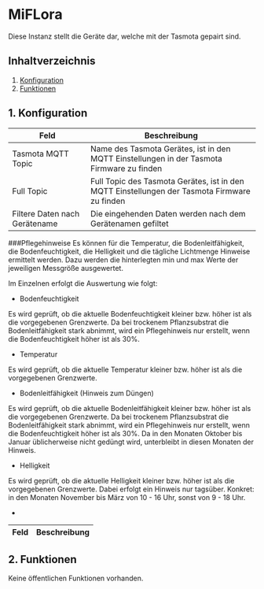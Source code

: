 # MiFLora
Diese Instanz stellt die Geräte dar, welche mit der Tasmota gepairt sind.

## Inhaltverzeichnis
1. [Konfiguration](#1-konfiguration)
2. [Funktionen](#2-funktionen)

## 1. Konfiguration

Feld | Beschreibung
------------ | -------------
Tasmota MQTT Topic| Name des Tasmota Gerätes, ist in den MQTT Einstellungen in der Tasmota Firmware zu finden
Full Topic | Full Topic des Tasmota Gerätes, ist in den MQTT Einstellungen der Tasmota Firmware zu finden
Filtere Daten nach Gerätename | Die eingehenden Daten werden nach dem Gerätenamen gefiltet

###Pflegehinweise
Es können für die Temperatur, die Bodenleitfähigkeit, die Bodenfeuchtigkeit, die Helligkeit und die tägliche Lichtmenge Hinweise ermittelt werden.
Dazu werden die hinterlegten min und max Werte der jeweiligen Messgröße ausgewertet. 

Im Einzelnen erfolgt die Auswertung wie folgt:

- Bodenfeuchtigkeit 

Es wird geprüft, ob die aktuelle Bodenfeuchtigkeit kleiner bzw. höher ist als die vorgegebenen Grenzwerte.
Da bei trockenem Pflanzsubstrat die Bodenleitfähigkeit stark abnimmt, wird ein Pflegehinweis nur erstellt, wenn die Bodenfeuchtigkeit höher ist als 30%.

- Temperatur

Es wird geprüft, ob die aktuelle Temperatur kleiner bzw. höher ist als die vorgegebenen Grenzwerte.
  
- Bodenleitfähigkeit (Hinweis zum Düngen)

Es wird geprüft, ob die aktuelle Bodenleitfähigkeit kleiner bzw. höher ist als die vorgegebenen Grenzwerte.
Da bei trockenem Pflanzsubstrat die Bodenleitfähigkeit stark abnimmt, wird ein Pflegehinweis nur erstellt, wenn die Bodenfeuchtigkeit höher ist als 30%.
Da in den Monaten Oktober bis Januar üblicherweise nicht gedüngt wird, unterbleibt in diesen Monaten der Hinweis.

- Helligkeit

Es wird geprüft, ob die aktuelle Helligkeit kleiner bzw. höher ist als die vorgegebenen Grenzwerte.
Dabei erfolgt ein Hinweis nur tagsüber. Konkret: in den Monaten November bis März von 10 - 16 Uhr, sonst von 9 - 18 Uhr.

- 

  



Feld | Beschreibung
------------ | -------------


## 2. Funktionen

Keine öffentlichen Funktionen vorhanden.